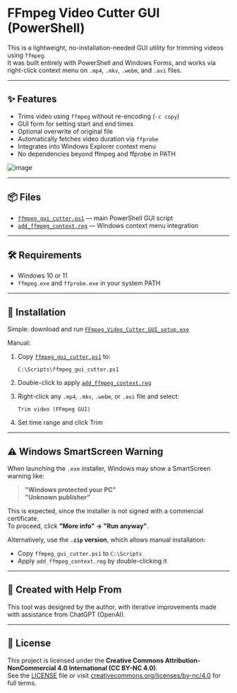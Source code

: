 # FFmpeg Video Cutter GUI (PowerShell)

This is a lightweight, no-installation-needed GUI utility for trimming videos using `ffmpeg`.  
It was built entirely with PowerShell and Windows Forms, and works via right-click context menu on `.mp4`, `.mkv`, `.webm`, and `.avi` files.

---

## ✨ Features

- Trims video using `ffmpeg` without re-encoding (`-c copy`)
- GUI form for setting start and end times
- Optional overwrite of original file
- Automatically fetches video duration via `ffprobe`
- Integrates into Windows Explorer context menu
- No dependencies beyond ffmpeg and ffprobe in PATH

![image](https://github.com/user-attachments/assets/b8cb2e55-ea2b-4d2c-8246-3c20ef66b8f0)

---

## 📦 Files

- [`ffmpeg_gui_cutter.ps1`](ffmpeg_gui_cutter.ps1) — main PowerShell GUI script
- [`add_ffmpeg_context.reg`](add_ffmpeg_context.reg) — Windows context menu integration

---

## 🛠 Requirements

- Windows 10 or 11
- `ffmpeg.exe` and `ffprobe.exe` in your system PATH

---

## 🧰 Installation
Simple: download and run [`FFmpeg_Video_Cutter_GUI_setup.exe`](FFmpeg_Video_Cutter_GUI_setup.exe)

Manual:
1. Copy [`ffmpeg_gui_cutter.ps1`](ffmpeg_gui_cutter.ps1) to:

   ```
   C:\Scripts\ffmpeg_gui_cutter.ps1
   ```

2. Double-click to apply [`add_ffmpeg_context.reg`](add_ffmpeg_context.reg)

3. Right-click any `.mp4`, `.mkv`, `.webm`, or `.avi` file and select:

   ```
   Trim video (FFmpeg GUI)
   ```

4. Set time range and click Trim

---

## ⚠️ Windows SmartScreen Warning

When launching the `.exe` installer, Windows may show a SmartScreen warning like:

> **"Windows protected your PC"**  
> **"Unknown publisher"**

This is expected, since the installer is not signed with a commercial certificate.  
To proceed, click **"More info" → "Run anyway"**.

Alternatively, use the **`.zip` version**, which allows manual installation:
- Copy `ffmpeg_gui_cutter.ps1` to `C:\Scripts`
- Apply `add_ffmpeg_context.reg` by double-clicking it

---

## 🤖 Created with Help From

This tool was designed by the author, with iterative improvements made with assistance from ChatGPT (OpenAI).

---

## 📜 License

This project is licensed under the **Creative Commons Attribution-NonCommercial 4.0 International (CC BY-NC 4.0)**.  
See the [LICENSE](LICENSE) file or visit [creativecommons.org/licenses/by-nc/4.0](https://creativecommons.org/licenses/by-nc/4.0/) for full terms.
